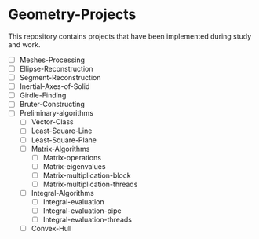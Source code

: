 # Geometry-Projects
This repository contains projects that have been implemented during study and work.

  - [ ] Meshes-Processing
  - [ ] Ellipse-Reconstruction
  - [ ] Segment-Reconstruction
  - [ ] Inertial-Axes-of-Solid
  - [ ] Girdle-Finding
  - [ ] Bruter-Constructing
  - [ ] Preliminary-algorithms
      - [ ] Vector-Class
      - [ ] Least-Square-Line
      - [ ] Least-Square-Plane
      - [ ] Matrix-Algorithms
          - [ ] Matrix-operations
          - [ ] Matrix-eigenvalues
          - [ ] Matrix-multiplication-block
          - [ ] Matrix-multiplication-threads
      - [ ] Integral-Algorithms
          - [ ] Integral-evaluation
          - [ ] Integral-evaluation-pipe
          - [ ] Integral-evaluation-threads
      - [ ] Convex-Hull
